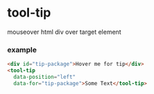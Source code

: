 # tool-tip

mouseover html div over target element

### example
```html
<div id="tip-package">Hover me for tip</div>
<tool-tip 
  data-position="left"
  data-for="tip-package">Some Text</tool-tip>
```
